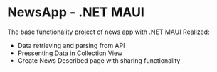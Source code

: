 # NewsApp - .NET MAUI

The base functionality project of news app with .NET MAUI
Realized:
* Data retrieving and parsing from API 
* Pressenting Data in Collection View
* Create News Described page with sharing functionality
 
